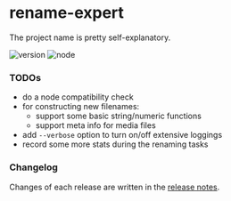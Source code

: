 # rename-expert

The project name is pretty self-explanatory.

![version](https://img.shields.io/badge/version-1.0.0-blue.svg)
![node](https://img.shields.io/badge/node-%3E%3D8.5.0-brightgreen.svg)

### TODOs

- do a node compatibility check
- for constructing new filenames:
  - support some basic string/numeric functions
  - support meta info for media files
- add `--verbose` option to turn on/off extensive loggings
- record some more stats during the renaming tasks

### Changelog

Changes of each release are written in the [release notes](https://github.com/DMXL/rename-expert/releases).
